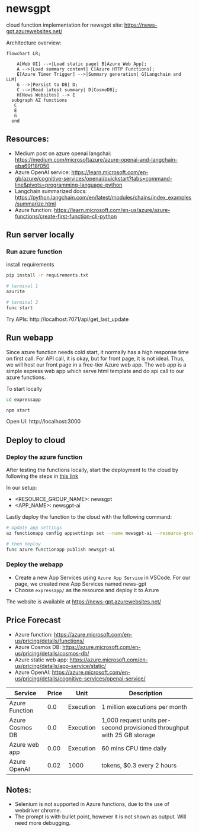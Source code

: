 # newsgpt
cloud function implementation for newsgpt site: https://news-gpt.azurewebsites.net/


Architecture overview:
```mermaid
flowchart LR;
 
    A[Web UI] -->|Load static page| B[Azure Web App];
    A -->|Load summary content| C[Azure HTTP Functions];
    E[Azure Timer Trigger] -->|Summary generation| G[Langchain and LLM] 
    G -->|Persist to DB| D;
    C -->|Read latest summary| D[CosmoDB];
    H[News Websites] --> E
  subgraph AZ functions
   C
   E
   G
  end
```

## Resources: 
- Medium post on azure openai langchai: https://medium.com/microsoftazure/azure-openai-and-langchain-eba69f18f050
- Azure OpenAI service: https://learn.microsoft.com/en-gb/azure/cognitive-services/openai/quickstart?tabs=command-line&pivots=programming-language-python
- Langchain summarized docs: https://python.langchain.com/en/latest/modules/chains/index_examples/summarize.html
- Azure function: https://learn.microsoft.com/en-us/azure/azure-functions/create-first-function-cli-python

## Run server locally
### Run azure function

install requirements
```bash
pip install -r requirements.txt
```

```bash
# terminal 1
azurite

# terminal 2
func start
```

Try APIs: http://localhost:7071/api/get_last_update

## Run webapp
Since azure function needs cold start, it normally has a high response time on first call. For API call, it is okay, but for front page, it is not ideal. Thus, we will host our front page in a free-tier Azure web app. The web app is a simple express web app which serve html template and do api call to our azure functions. 

To start locally
```bash
cd expressapp

npm start
```
Open UI: http://localhost:3000

## Deploy to cloud
### Deploy the azure function
After testing the functions locally, start the deployment to the cloud by following the steps in [this link](https://learn.microsoft.com/en-us/azure/azure-functions/create-first-function-cli-python?tabs=azure-cli%2Cbash&pivots=python-mode-decorators#create-supporting-azure-resources-for-your-function)

In our setup:
 - <RESOURCE_GROUP_NAME>: newsgpt
 - <APP_NAME>: newsgpt-ai


Lastly deploy the function to the cloud with the following command:

```bash
# Update app settings
az functionapp config appsettings set --name newsgpt-ai --resource-group newsgpt --settings AzureWebJobsFeatureFlags=EnableWorkerIndexing

# then deploy
func azure functionapp publish newsgpt-ai
```

### Deploy the webapp
- Create a new App Services using `Azure App Service` in VSCode. For our page, we created new App Services named news-gpt
- Choose `expressapp/` as the resource and deploy it to Azure 

The website is available at https://news-gpt.azurewebsites.net/

## Price Forecast

- Azure function: https://azure.microsoft.com/en-us/pricing/details/functions/
- Azure Cosmos DB: https://azure.microsoft.com/en-us/pricing/details/cosmos-db/
- Azure static web app: https://azure.microsoft.com/en-us/pricing/details/app-service/static/
- Azure OpenAI: https://azure.microsoft.com/en-us/pricing/details/cognitive-services/openai-service/

<!-- TODO -->

| Service | Price | Unit | Description |
| --- | --- | --- | --- |
| Azure Function | 0.0 | Execution | 1 million executions per month |
| Azure Cosmos DB | 0.0 | Execution | 1,000 request units per-second provisioned throughput with 25 GB storage	 |
| Azure web app | 0.00 | Execution | 60 mins CPU time daily |
| Azure OpenAI | 0.02 | 1000 | tokens, $0.3 every 2 hours |

## Notes:
 - Selenium is not supported in Azure functions, due to the use of webdriver chrome.
 - The prompt is with bullet point, however it is not shown as output. Will need more debugging.
